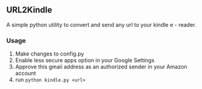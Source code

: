 ## URL2Kindle

A simple python utility to convert and send any url to your kindle e - reader. 

### Usage
1. Make changes to config.py
2. Enable less secure apps option in your Google Settings
3. Approve this gmaii address as an authorized sender in your Amazon account
4. run ```python kindle.py <url>```
